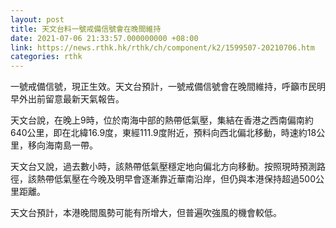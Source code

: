 ```yaml
---
layout: post
title: 天文台料一號戒備信號會在晚間維持
date: 2021-07-06 21:33:57.000000000 +08:00
link: https://news.rthk.hk/rthk/ch/component/k2/1599507-20210706.htm
categories: rthk
---
```


一號戒備信號，現正生效。天文台預計，一號戒備信號會在晚間維持，呼籲市民明早外出前留意最新天氣報告。

天文台說，在晚上9時，位於南海中部的熱帶低氣壓，集結在香港之西南偏南約640公里，即在北緯16.9度，東經111.9度附近，預料向西北偏北移動，時速約18公里，移向海南島一帶。

天文台又說，過去數小時，該熱帶低氣壓穩定地向偏北方向移動。按照現時預測路徑，該熱帶低氣壓在今晚及明早會逐漸靠近華南沿岸，但仍與本港保持超過500公里距離。

天文台預計，本港晚間風勢可能有所增大，但普遍吹強風的機會較低。
